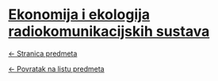 # [Ekonomija i ekologija radiokomunikacijskih sustava](https://www.github.com/studosi-fer/EIERS)
[<- Stranica predmeta](https://www.fer.unizg.hr/predmet/eers_a)

[<- Povratak na listu predmeta](https://www.github.com/studosi/FER)